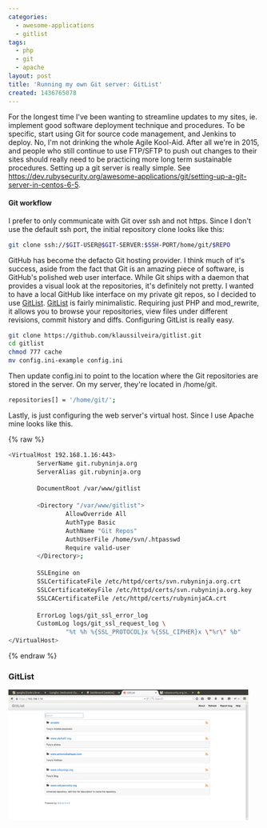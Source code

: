 ```yaml
---
categories:
  - awesome-applications
  - gitlist
tags:
  - php
  - git
  - apache
layout: post
title: 'Running my own Git server: GitList'
created: 1436765078
---
```


For the longest time I've been wanting to streamline updates to my sites, ie. implement good software deployment technique and procedures. To be specific, start using Git for source code management, and Jenkins to deploy. No, I'm not drinking the whole Agile Kool-Aid. After all we're in 2015, and people who still continue to use FTP/SFTP to push out changes to their sites should really need to be practicing more long term sustainable procedures. Setting up a git server is really simple. See <a href="https://dev.rubysecurity.org/awesome-applications/git/setting-up-a-git-server-in-centos-6-5" target="_blank">https://dev.rubysecurity.org/awesome-applications/git/setting-up-a-git-server-in-centos-6-5</a>.

#### Git workflow

I prefer to only communicate with Git over ssh and not https. Since I don't use the default ssh port, the initial repository clone looks like this:

```bash
git clone ssh://$GIT-USER@$GIT-SERVER:$SSH-PORT/home/git/$REPO
```

GitHub has become the defacto Git hosting provider. I think much of it's success, aside from the fact that Git is an amazing piece of software, is GitHub's polished web user interface. While Git ships with a daemon that provides a visual look at the repositories, it's definitely not pretty. I wanted to have a local GitHub like interface on my private git repos, so I decided to use <a href="http://gitlist.org/" target="_blank">GitList</a>. <a href="http://gitlist.org/" target="_blank">GitList</a> is fairly minimalistic. Requiring just PHP and mod_rewrite, it allows you to browse your repositories, view files under different revisions, commit history and diffs. Configuring GitList is really easy.

```bash
git clone https://github.com/klaussilveira/gitlist.git
cd gitlist
chmod 777 cache
mv config.ini-example config.ini
```

Then update config.ini to point to the location where the Git repositories are stored in the server. On my server, they're located in /home/git.

```bash
repositories[] = '/home/git/';
```

Lastly, is just configuring the web server's virtual host. Since I use Apache mine looks like this.

{% raw %}

```bash
<VirtualHost 192.168.1.16:443>
        ServerName git.rubyninja.org
        ServerAlias git.rubyninja.org

        DocumentRoot /var/www/gitlist

        <Directory "/var/www/gitlist">
                AllowOverride All
                AuthType Basic
                AuthName "Git Repos"
                AuthUserFile /home/svn/.htpasswd
                Require valid-user
        </Directory>;

        SSLEngine on
        SSLCertificateFile /etc/httpd/certs/svn.rubyninja.org.crt
        SSLCertificateKeyFile /etc/httpd/certs/svn.rubyninja.org.key
        SSLCACertificateFile /etc/httpd/certs/rubyninjaCA.crt

        ErrorLog logs/git_ssl_error_log
        CustomLog logs/git_ssl_request_log \
                "%t %h %{SSL_PROTOCOL}x %{SSL_CIPHER}x \"%r\" %b"
</VirtualHost>
```

{% endraw %}

### GitList

<a href="/assets/awesome-applications/git-list.png"><img src="/assets/awesome-applications/git-list.png" width="480" height="261" alt="GitList" /></a>
